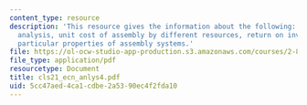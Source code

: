 ```yaml
---
content_type: resource
description: 'This resource gives the information about the following: basics of economic
  analysis, unit cost of assembly by different resources, return on investment, and
  particular properties of assembly systems.'
file: https://ol-ocw-studio-app-production.s3.amazonaws.com/courses/2-875-mechanical-assembly-and-its-role-in-product-development-fall-2004/5cc47aed4ca1cdbe2a5390ec4f2fda10_cls21_ecn_anlys4.pdf
file_type: application/pdf
resourcetype: Document
title: cls21_ecn_anlys4.pdf
uid: 5cc47aed-4ca1-cdbe-2a53-90ec4f2fda10
---
```

